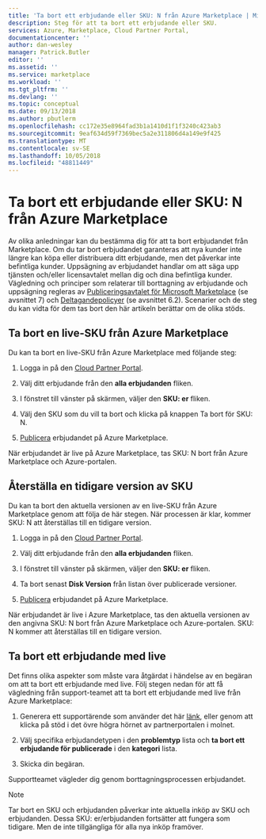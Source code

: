 ```yaml
---
title: 'Ta bort ett erbjudande eller SKU: N från Azure Marketplace | Microsoft Docs'
description: Steg för att ta bort ett erbjudande eller SKU.
services: Azure, Marketplace, Cloud Partner Portal,
documentationcenter: ''
author: dan-wesley
manager: Patrick.Butler
editor: ''
ms.assetid: ''
ms.service: marketplace
ms.workload: ''
ms.tgt_pltfrm: ''
ms.devlang: ''
ms.topic: conceptual
ms.date: 09/13/2018
ms.author: pbutlerm
ms.openlocfilehash: cc172e35e8964fad3b1a1410d1f1f3240c423ab3
ms.sourcegitcommit: 9eaf634d59f7369bec5a2e311806d4a149e9f425
ms.translationtype: MT
ms.contentlocale: sv-SE
ms.lasthandoff: 10/05/2018
ms.locfileid: "48811449"
---
```

<a name="delete-an-offer-or-sku-from-azure-marketplace"></a>Ta bort ett erbjudande eller SKU: N från Azure Marketplace
==========================================

Av olika anledningar kan du bestämma dig för att ta bort erbjudandet från Marketplace. Om du tar bort erbjudandet garanteras att nya kunder inte längre kan köpa eller distribuera ditt erbjudande, men det påverkar inte befintliga kunder.
Uppsägning av erbjudandet handlar om att säga upp tjänsten och/eller licensavtalet mellan dig och dina befintliga kunder. Vägledning och principer som relaterar till borttagning av erbjudande och uppsägning regleras av [Publiceringsavtalet för Microsoft Marketplace](http://go.microsoft.com/fwlink/?LinkID=699560) (se avsnittet
7) och [Deltagandepolicyer](https://azure.microsoft.com/support/legal/marketplace/participation-policies/) (se avsnittet 6.2). Scenarier och de steg du kan vidta för dem tas bort den här artikeln berättar om de olika stöds.

<a name="delete-a-live-sku-from-azure-marketplace"></a>Ta bort en live-SKU från Azure Marketplace
----------------------------------------

Du kan ta bort en live-SKU från Azure Marketplace med följande steg:

1.  Logga in på den [Cloud Partner Portal](https://cloudpartner.azure.com/).

2.  Välj ditt erbjudande från den **alla erbjudanden** fliken.

3.  I fönstret till vänster på skärmen, väljer den **SKU: er** fliken.

4.  Välj den SKU som du vill ta bort och klicka på knappen Ta bort för SKU: N.

5.  [Publicera](./cloud-partner-portal-make-offer-live-on-Azure-Marketplace.md) erbjudandet på Azure Marketplace.

När erbjudandet är live på Azure Marketplace, tas SKU: N bort från Azure Marketplace och Azure-portalen.

<a name="roll-back-to-a-previous-sku-version"></a>Återställa en tidigare version av SKU
----------------------------------

Du kan ta bort den aktuella versionen av en live-SKU från Azure Marketplace genom att följa de här stegen. När processen är klar, kommer SKU: N att återställas till en tidigare version.

1.  Logga in på den [Cloud Partner Portal](https://cloudpartner.azure.com/).

2.  Välj ditt erbjudande från den **alla erbjudanden** fliken.

3.  I fönstret till vänster på skärmen, väljer den **SKU: er** fliken.

4.  Ta bort senast **Disk Version** från listan över publicerade versioner.

5.  [Publicera](./cloud-partner-portal-make-offer-live-on-Azure-Marketplace.md) erbjudandet på Azure Marketplace.

När erbjudandet är live i Azure Marketplace, tas den aktuella versionen av den angivna SKU: N bort från Azure Marketplace och Azure-portalen.
SKU: N kommer att återställas till en tidigare version.

<a name="delete-a-live-offer"></a>Ta bort ett erbjudande med live
-------------------

Det finns olika aspekter som måste vara åtgärdat i händelse av en begäran om att ta bort ett erbjudande med live. Följ stegen nedan för att få vägledning från support-teamet att ta bort ett erbjudande med live från Azure Marketplace:

1.  Generera ett supportärende som använder det här [länk](https://go.microsoft.com/fwlink/?linkid=844975), eller genom att klicka på stöd i det övre högra hörnet av partnerportalen i molnet.

2.  Välj specifika erbjudandetypen i den **problemtyp** lista och **ta bort ett erbjudande för publicerade** i den **kategori** lista.

3.  Skicka din begäran.

Supportteamet vägleder dig genom borttagningsprocessen erbjudandet.

>[!NOTE]
>Tar bort en SKU och erbjudanden påverkar inte aktuella inköp av SKU och erbjudanden. Dessa SKU: er/erbjudanden fortsätter att fungera som tidigare. Men de inte tillgängliga för alla nya inköp framöver.
